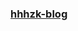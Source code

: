 

### [hhhzk-blog](https://k-justok.github.io/2017/07/10/Node.js%E5%AD%A6%E4%B9%A0/koa%E5%85%A5%E9%97%A8/#more)
